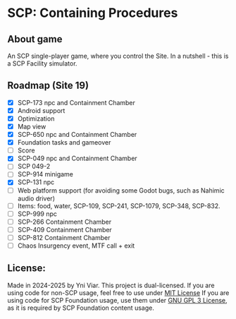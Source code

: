 # SCP: Containing Procedures
## About game
An SCP single-player game, where you control the Site.
In a nutshell - this is a SCP Facility simulator.

## Roadmap (Site 19)
- [x] SCP-173 npc and Containment Chamber
- [x] Android support
- [x] Optimization
- [x] Map view
- [x] SCP-650 npc and Containment Chamber
- [x] Foundation tasks and gameover
- [ ] Score
- [x] SCP-049 npc and Containment Chamber
- [ ] SCP 049-2
- [ ] SCP-914 minigame
- [x] SCP-131 npc
- [ ] Web platform support (for avoiding some Godot bugs, such as Nahimic audio driver)
- [ ] Items: food, water, SCP-109, SCP-241, SCP-1079, SCP-348, SCP-832.
- [ ] SCP-999 npc
- [ ] SCP-266 Containment Chamber
- [ ] SCP-409 Containment Chamber
- [ ] SCP-812 Containment Chamber
- [ ] Chaos Insurgency event, MTF call + exit

## License:
Made in 2024-2025 by Yni Viar.
This project is dual-licensed.
If you are using code for non-SCP usage, feel free to use under [MIT License](/LICENSE.MIT)
If you are using code for SCP Foundation usage, use them under [GNU GPL 3 License](/LICENSE.GPL), as it is required by SCP Foundation content usage.
